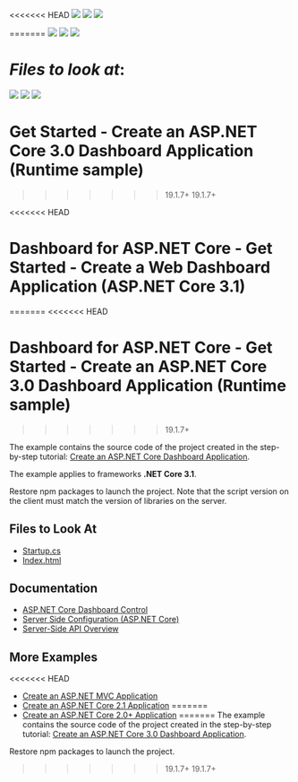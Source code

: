 <!-- default badges list -->
<<<<<<< HEAD
![](https://img.shields.io/endpoint?url=https://codecentral.devexpress.com/api/v1/VersionRange/215337829/21.1.5%2B)
[![](https://img.shields.io/badge/Open_in_DevExpress_Support_Center-FF7200?style=flat-square&logo=DevExpress&logoColor=white)](https://supportcenter.devexpress.com/ticket/details/T827756)
[![](https://img.shields.io/badge/📖_How_to_use_DevExpress_Examples-e9f6fc?style=flat-square)](https://docs.devexpress.com/GeneralInformation/403183)
<!-- default badges end -->
=======
![](https://img.shields.io/endpoint?url=https://codecentral.devexpress.com/api/v1/VersionRange/215337829/19.1.7%2B)
[![](https://img.shields.io/badge/Open_in_DevExpress_Support_Center-FF7200?style=flat-square&logo=DevExpress&logoColor=white)](https://supportcenter.devexpress.com/ticket/details/T827756)
[![](https://img.shields.io/badge/📖_How_to_use_DevExpress_Examples-e9f6fc?style=flat-square)](https://docs.devexpress.com/GeneralInformation/403183)
<!-- default badges end -->
<!-- default file list -->
*Files to look at*:
=======
![](https://img.shields.io/endpoint?url=https://codecentral.devexpress.com/api/v1/VersionRange/215337829/19.1.7%2B)
[![](https://img.shields.io/badge/Open_in_DevExpress_Support_Center-FF7200?style=flat-square&logo=DevExpress&logoColor=white)](https://supportcenter.devexpress.com/ticket/details/T827756)
[![](https://img.shields.io/badge/📖_How_to_use_DevExpress_Examples-e9f6fc?style=flat-square)](https://docs.devexpress.com/GeneralInformation/403183)
<!-- default badges end -->
# Get Started - Create an ASP.NET Core 3.0 Dashboard Application (Runtime sample)
>>>>>>> 19.1.7+
>>>>>>> 19.1.7+


<<<<<<< HEAD
# Dashboard for ASP.NET Core - Get Started - Create a Web Dashboard Application (ASP.NET Core 3.1)
=======
<<<<<<< HEAD
# Dashboard for ASP.NET Core - Get Started - Create an ASP.NET Core 3.0 Dashboard Application (Runtime sample)
>>>>>>> 19.1.7+

The example contains the source code of the project created in the step-by-step tutorial: [Create an ASP.NET Core Dashboard Application](https://docs.devexpress.com/Dashboard/119284/get-started/build-web-dashboard-applications/create-an-aspnet-core-dashboard-application).

The example applies to frameworks **.NET Core 3.1**.

Restore npm packages to launch the project. Note that the script version on the client must match the version of libraries on the server.
<!-- default file list -->
## Files to Look At

* [Startup.cs](./CS/WebDashboardAspNetCore/Startup.cs)
* [Index.html](./CS/WebDashboardAspNetCore/Views/Home/Index.cshtml)
<!-- default file list end -->
## Documentation

- [ASP.NET Core Dashboard Control](https://docs.devexpress.com/Dashboard/115163/web-dashboard/aspnet-core-dashboard-control)
- [Server Side Configuration (ASP.NET Core)](https://docs.devexpress.com/Dashboard/119500/web-dashboard/dashboard-backend/server-side-configuration-aspnet-core)
- [Server-Side API Overview](https://docs.devexpress.com/Dashboard/400362/web-dashboard/aspnet-core-dashboard-control/server-side-api-overview)

## More Examples

<<<<<<< HEAD
- [Create an ASP.NET MVC Application](https://github.com/DevExpress-Examples/web-dashboard-asp-net-mvc-application)
- [Create an ASP.NET Core 2.1 Application](https://github.com/DevExpress-Examples/getting-started-create-an-aspnet-core-dashboard-designer-runtime-sample-t569834)
=======
- [Create an ASP.NET Core 2.0+ Application](https://github.com/DevExpress-Examples/getting-started-create-an-aspnet-core-dashboard-designer-runtime-sample-t569834)
=======
The example contains the source code of the project created in the step-by-step tutorial: [Create an ASP.NET Core 3.0 Dashboard Application](https://docs.devexpress.com/Dashboard/401369?v=19.1).

Restore npm packages to launch the project.
>>>>>>> 19.1.7+
>>>>>>> 19.1.7+
